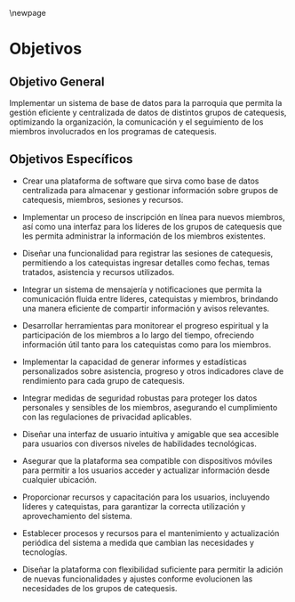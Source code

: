 \newpage

# Objetivos

## Objetivo General

Implementar un sistema de base de datos para la parroquia que permita la gestión
eficiente y centralizada de datos de distintos grupos de catequesis, optimizando la
organización, la comunicación y el seguimiento de los miembros involucrados en los
programas de catequesis.

## Objetivos Específicos

- Crear una plataforma de software que sirva como base de datos centralizada para
  almacenar y gestionar información sobre grupos de catequesis, miembros, sesiones y
  recursos.

- Implementar un proceso de inscripción en línea para nuevos miembros, así como una
  interfaz para los líderes de los grupos de catequesis que les permita administrar
  la información de los miembros existentes.

- Diseñar una funcionalidad para registrar las sesiones de catequesis, permitiendo a
  los catequistas ingresar detalles como fechas, temas tratados, asistencia y
  recursos utilizados.

- Integrar un sistema de mensajería y notificaciones que permita la comunicación
  fluida entre líderes, catequistas y miembros, brindando una manera eficiente de
  compartir información y avisos relevantes.

- Desarrollar herramientas para monitorear el progreso espiritual y la participación
  de los miembros a lo largo del tiempo, ofreciendo información útil tanto para los
  catequistas como para los miembros.

- Implementar la capacidad de generar informes y estadísticas personalizados sobre
  asistencia, progreso y otros indicadores clave de rendimiento para cada grupo de
  catequesis.

- Integrar medidas de seguridad robustas para proteger los datos personales y
  sensibles de los miembros, asegurando el cumplimiento con las regulaciones de
  privacidad aplicables.

- Diseñar una interfaz de usuario intuitiva y amigable que sea accesible para
  usuarios con diversos niveles de habilidades tecnológicas.

- Asegurar que la plataforma sea compatible con dispositivos móviles para permitir a
  los usuarios acceder y actualizar información desde cualquier ubicación.

- Proporcionar recursos y capacitación para los usuarios, incluyendo líderes y
  catequistas, para garantizar la correcta utilización y aprovechamiento del sistema.

- Establecer procesos y recursos para el mantenimiento y actualización periódica del
  sistema a medida que cambian las necesidades y tecnologías.

- Diseñar la plataforma con flexibilidad suficiente para permitir la adición de
  nuevas funcionalidades y ajustes conforme evolucionen las necesidades de los grupos
  de catequesis.
